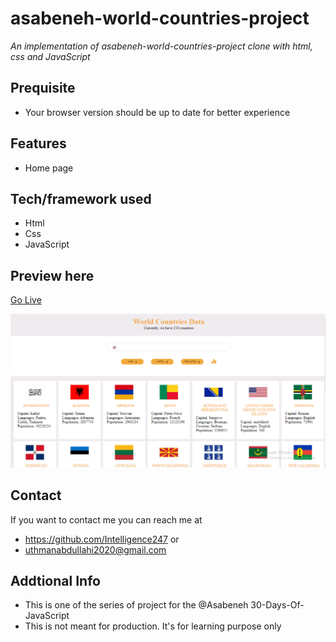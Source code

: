 # asabeneh-world-countries-project
*An implementation of asabeneh-world-countries-project clone with html, css and JavaScript*
## Prequisite
- Your browser version should be up to date for better experience
## Features
- Home page
## Tech/framework used
- Html
- Css
- JavaScript
## Preview here
[Go Live](https://stately-kataifi-5e13a1.netlify.app)

![screenshot](./media/sketch.png)
## Contact
If you want to contact me you can reach me at
- https://github.com/Intelligence247 or
- uthmanabdullahi2020@gmail.com
## Addtional Info
- This is one of the series of project for the @Asabeneh 30-Days-Of-JavaScript
- This is not meant for production. It's for learning purpose only
